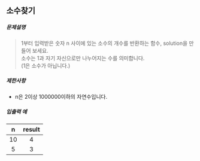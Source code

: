 ## 소수찾기

##### 문제설명
> 1부터 입력받은 숫자 n 사이에 있는 소수의 개수를 반환하는 함수, solution을 만들어 보세요.<br>
소수는 1과 자기 자신으로만 나누어지는 수를 의미합니다.<br>
(1은 소수가 아닙니다.)<br>


##### 제한사항
* n은 2이상 1000000이하의 자연수입니다.

##### 입출력 예
|n|result|
|:---:|:---:|
|10|4|
|5|3|
